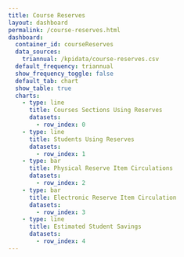 ```yaml
---
title: Course Reserves
layout: dashboard
permalink: /course-reserves.html
dashboard:
  container_id: courseReserves
  data_sources:
    triannual: /kpidata/course-reserves.csv
  default_frequency: triannual
  show_frequency_toggle: false
  default_tab: chart
  show_table: true
  charts:
    - type: line
      title: Courses Sections Using Reserves
      datasets:
        - row_index: 0
    - type: line
      title: Students Using Reserves
      datasets:
        - row_index: 1
    - type: bar
      title: Physical Reserve Item Circulations
      datasets:
        - row_index: 2
    - type: bar
      title: Electronic Reserve Item Circulation
      datasets:
        - row_index: 3
    - type: line
      title: Estimated Student Savings
      datasets:
        - row_index: 4
---
```

